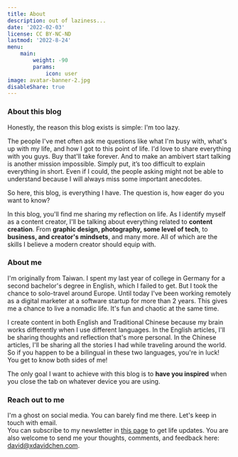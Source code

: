 ```yaml
---
title: About
description: out of laziness...
date: '2022-02-03'
license: CC BY-NC-ND
lastmod: '2022-8-24'
menu:
    main: 
        weight: -90
        params:
            icon: user
image: avatar-banner-2.jpg
disableShare: true
---
```

### About this blog
Honestly, the reason this blog exists is simple: I'm too lazy.

The people I've met often ask me questions like what I'm busy with, what's up with my life, and how I got to this point of life. I'd love to share everything with you guys. Buy that'll take forever. And to make an ambivert start talking is another mission impossible. Simply put, it’s too difficult to explain everything in short. Even if I could, the people asking might not be able to understand because I will always miss some important anecdotes.

So here, this blog, is everything I have. The question is, how eager do you want to know?

In this blog, you'll find me sharing my reflection on life. As I identify myself as a content creator, I'll be talking about everything related to **content creation**. From **graphic design, photography, some level of tech**, to **business, and creator's mindsets**, and many more. All of which are the skills I believe a modern creator should equip with.

### About me
I'm originally from Taiwan. I spent my last year of college in Germany for a second bachelor's degree in English, which I failed to get. But I took the chance to solo-travel around Europe. Until today I've been working remotely as a digital marketer at a software startup for more than 2 years. This gives me a chance to live a nomadic life. It's fun and chaotic at the same time.

I create content in both English and Traditional Chinese because my brain works differently when I use different languages. In the English articles, I'll be sharing thoughts and reflection that's more personal. In the Chinese articles, I'll be sharing all the stories I had while traveling around the world. So if you happen to be a bilingual in these two languages, you're in luck! You get to know both sides of me!

The only goal I want to achieve with this blog is to **have you inspired** when you close the tab on whatever device you are using.

### Reach out to me
I'm a ghost on social media. You can barely find me there. Let's keep in touch with email.<br>
You can subscribe to my newsletter in [this page](https://xdavidchen.com/email/) to get life updates. You are also welcome to send me your thoughts, comments, and feedback here: [david@xdavidchen.com](mailto:david@xdavidchen.com).